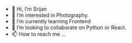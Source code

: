 - 👋 Hi, I’m Srijan
- 👀 I’m interested in Photography.
- 🌱 I’m currently learning Frontend 
- 💞️ I’m looking to collaborate on Python or React.
- 📫 How to reach me ...

<!---
srijan-scanova/srijan-scanova is a ✨ special ✨ repository because its `README.md` (this file) appears on your GitHub profile.
You can click the Preview link to take a look at your changes.
--->
